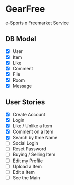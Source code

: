 # GearFree
e-Sports x Freemarket Service

## DB Model

- [x] User
- [x] Item
- [x] Like
- [x] Comment
- [x] File
- [x] Room
- [x] Message

## User Stories

- [x] Create Account
- [x] Login
- [x] Like / Unlike a Item
- [x] Comment on a Item
- [x] Search by Itme Name
- [ ] Social Login
- [ ] Reset Password
- [ ] Buying / Selling Item
- [ ] Edit my Profile
- [ ] Upload a Item
- [ ] Edit a Item
- [ ] See the Main